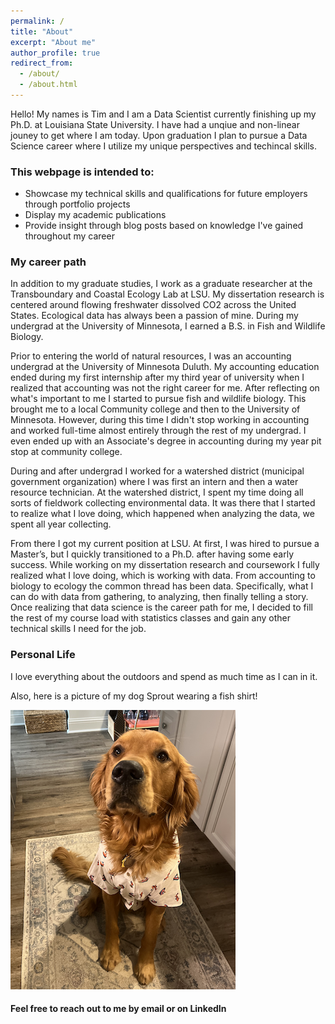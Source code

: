 ```yaml
---
permalink: /
title: "About"
excerpt: "About me"
author_profile: true
redirect_from:
  - /about/
  - /about.html
---
```


Hello! My names is Tim and I am a Data Scientist currently finishing up my Ph.D. at Louisiana State University. I have had a unqiue and non-linear jouney to get where I am today. Upon graduation I plan to pursue a Data Science career where I utilize my unique perspectives and techincal skills.

### This webpage is intended to:

- Showcase my technical skills and qualifications for future employers through portfolio projects
- Display my academic publications
- Provide insight through blog posts based on knowledge I've gained throughout my career

### My career path

In addition to my graduate studies, I work as a graduate researcher at the Transboundary and Coastal Ecology Lab at LSU. My dissertation research is centered around flowing freshwater dissolved CO2 across the United States. Ecological data has always been a passion of mine. During my undergrad at the University of Minnesota, I earned a B.S. in Fish and Wildlife Biology.

Prior to entering the world of natural resources, I was an accounting undergrad at the University of Minnesota Duluth. My accounting education ended during my first internship after my third year of university when I realized that accounting was not the right career for me. After reflecting on what's important to me I started to pursue fish and wildlife biology. This brought me to a local Community college and then to the University of Minnesota. However, during this time I didn't stop working in accounting and worked full-time almost entirely through the rest of my undergrad. I even ended up with an Associate's degree in accounting during my year pit stop at community college.

During and after undergrad I worked for a watershed district (municipal government organization) where I was first an intern and then a water resource technician. At the watershed district, I spent my time doing all sorts of fieldwork collecting environmental data. It was there that I started to realize what I love doing, which happened when analyzing the data, we spent all year collecting.

From there I got my current position at LSU. At first, I was hired to pursue a Master’s, but I quickly transitioned to a Ph.D. after having some early success. While working on my dissertation research and coursework I fully realized what I love doing, which is working with data. From accounting to biology to ecology the common thread has been data. Specifically, what I can do with data from gathering, to analyzing, then finally telling a story.
Once realizing that data science is the career path for me, I decided to fill the rest of my course load with statistics classes and gain any other technical skills I need for the job.

### Personal Life

I love everything about the outdoors and spend as much time as I can in it.

Also, here is a picture of my dog Sprout wearing a fish shirt!

![](/images/Sprout_wearing_shirt.png)

#### Feel free to reach out to me by email or on LinkedIn
